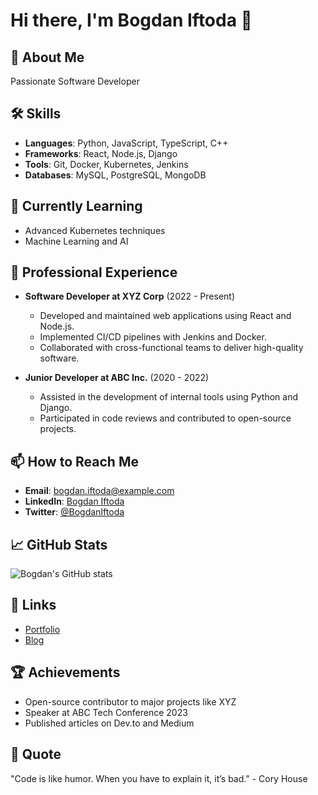 # Hi there, I'm Bogdan Iftoda 👋

## 🚀 About Me
Passionate Software Developer

## 🛠️ Skills
- **Languages**: Python, JavaScript, TypeScript, C++
- **Frameworks**: React, Node.js, Django
- **Tools**: Git, Docker, Kubernetes, Jenkins
- **Databases**: MySQL, PostgreSQL, MongoDB

## 🌱 Currently Learning
- Advanced Kubernetes techniques
- Machine Learning and AI

## 💼 Professional Experience
- **Software Developer at XYZ Corp** (2022 - Present)
  - Developed and maintained web applications using React and Node.js.
  - Implemented CI/CD pipelines with Jenkins and Docker.
  - Collaborated with cross-functional teams to deliver high-quality software.

- **Junior Developer at ABC Inc.** (2020 - 2022)
  - Assisted in the development of internal tools using Python and Django.
  - Participated in code reviews and contributed to open-source projects.

## 📫 How to Reach Me
- **Email**: bogdan.iftoda@example.com
- **LinkedIn**: [Bogdan Iftoda](https://www.linkedin.com/in/bogdan-iftoda)
- **Twitter**: [@BogdanIftoda](https://twitter.com/BogdanIftoda)

## 📈 GitHub Stats
![Bogdan's GitHub stats](https://github-readme-stats.vercel.app/api?username=BogdanIftoda&show_icons=true&theme=radical)

## 🔗 Links
- [Portfolio](https://bogdaniftoda.com)
- [Blog](https://blog.bogdaniftoda.com)

## 🏆 Achievements
- Open-source contributor to major projects like XYZ
- Speaker at ABC Tech Conference 2023
- Published articles on Dev.to and Medium

## 💬 Quote
"Code is like humor. When you have to explain it, it’s bad." - Cory House
